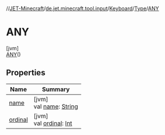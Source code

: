 //[JET-Minecraft](../../../../../index.md)/[de.jet.minecraft.tool.input](../../../index.md)/[Keyboard](../../index.md)/[Type](../index.md)/[ANY](index.md)

# ANY

[jvm]\
[ANY](index.md)()

## Properties

| Name | Summary |
|---|---|
| [name](index.md#-372974862%2FProperties%2F-726029290) | [jvm]<br>val [name](index.md#-372974862%2FProperties%2F-726029290): [String](https://kotlinlang.org/api/latest/jvm/stdlib/kotlin/-string/index.html) |
| [ordinal](index.md#-739389684%2FProperties%2F-726029290) | [jvm]<br>val [ordinal](index.md#-739389684%2FProperties%2F-726029290): [Int](https://kotlinlang.org/api/latest/jvm/stdlib/kotlin/-int/index.html) |
